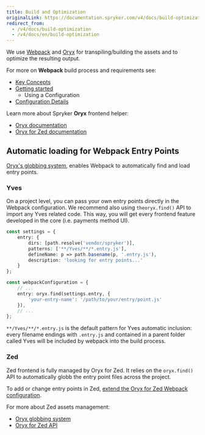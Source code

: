 ```yaml
---
title: Build and Optimization
originalLink: https://documentation.spryker.com/v4/docs/build-optimization
redirect_from:
  - /v4/docs/build-optimization
  - /v4/docs/en/build-optimization
---
```


We use [Webpack](https://webpack.js.org/) and [Oryx](/docs/scos/dev/developer-guides/202001.0/development-guide/front-end/zed/oryx) for transpiling/building the assets and to optimize the resulting output.

For more on **Webpack** build process and requirements see:

* [Key Concepts](https://webpack.js.org/concepts/)
* [Getting started](https://webpack.js.org/guides/get-started/)
    * Using a Configuration
* [Configuration Details](https://webpack.js.org/configuration/)

Learn more about Spryker **Oryx** frontend helper:

* [Oryx documentation](/docs/scos/dev/developer-guides/202001.0/development-guide/front-end/zed/oryx) 
* [Oryx for Zed documentation](/docs/scos/dev/developer-guides/202001.0/development-guide/front-end/zed/oryx-for-zed)

## Automatic loading for Webpack Entry Points
 [Oryx's globbing system](https://documentation.spryker.com/v4/docs/oryx#find--), enables Webpack to automatically find and load entry points. 

### Yves
On a project level, you can pass your own entry points directly in the Webpack configuration. We recommend also using `theoryx.find()` API to import any Yves related code. This way, you will get every frontend feature developed in the core (i.e. payments method UI).

```php
const settings = {
    entry: {
        dirs: [path.resolve('vendor/spryker')],
        patterns: ['**/Yves/**/*.entry.js'],
        defineName: p => path.basename(p, '.entry.js'),
        description: 'looking for entry points...'
    }
};

const webpackConfiguration = {
    // ...
    entry: oryx.find(settings.entry, {
        'your-entry-name': '/path/to/your/entry/point.js'
    }),
    // ...
};
```

`**/Yves/**/*.entry.js` is the default pattern for Yves automatic inclusion: every filename endings with `.entry.js` and contained in a parent folder called Yves will be included by webpack into the build process.

### Zed
Zed frontend is fully managed by Oryx for Zed. It relies on the  `oryx.find()` API to automatically globb the entry point files across the project. 

To add or change entry points in Zed, [extend the Oryx for Zed Webpack configuration](https://documentation.spryker.com/v4/docs/oryx-for-zed#extend-change-settings).

For more about Zed assets management:

* [Oryx globbing system](https://documentation.spryker.com/v4/docs/oryx#find--) 
* [Oryx for Zed API](https://documentation.spryker.com/v4/docs/oryx-for-zed#api)
